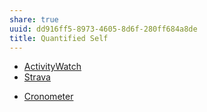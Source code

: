 ```yaml
---
share: true
uuid: dd916ff5-8973-4605-8d6f-280ff684a8de
title: Quantified Self
---
```

- [ActivityWatch](/c01a2d70-0b4b-4ba3-9149-928494bb231b)
- [Strava](/d54a8965-ec39-4df1-b43c-8ad4d1deda4b)
* [Cronometer](/6d2c437b-611e-43fc-967b-47e2f8b934b3)